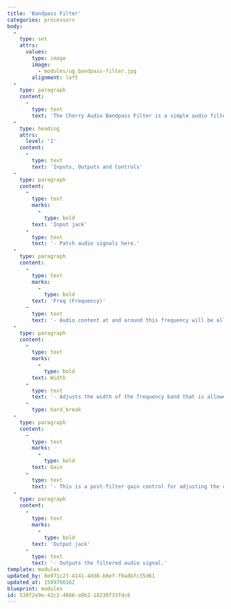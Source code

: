 ```yaml
---
title: 'Bandpass Filter'
categories: processors
body:
  -
    type: set
    attrs:
      values:
        type: image
        image:
          - modules/ug_bandpass-filter.jpg
        alignment: left
  -
    type: paragraph
    content:
      -
        type: text
        text: 'The Cherry Audio Bandpass Filter is a simple audio filter which allows frequency content at and around a specified frequency to pass through the filter while attenuating the signal above and below it. The width of the frequency band can be adjusted from quite wide to extremely narrow making this a tremendously versatile bandpass filter.'
  -
    type: heading
    attrs:
      level: '2'
    content:
      -
        type: text
        text: 'Inputs, Outputs and Controls'
  -
    type: paragraph
    content:
      -
        type: text
        marks:
          -
            type: bold
        text: 'Input jack'
      -
        type: text
        text: '- Patch audio signals here.'
  -
    type: paragraph
    content:
      -
        type: text
        marks:
          -
            type: bold
        text: 'Freq (Frequency)'
      -
        type: text
        text: '- Audio content at and around this frequency will be allowed to pass through the filter.'
  -
    type: paragraph
    content:
      -
        type: text
        marks:
          -
            type: bold
        text: Width
      -
        type: text
        text: '- Adjusts the width of the frequency band that is allowed to pass through the filter.'
      -
        type: hard_break
  -
    type: paragraph
    content:
      -
        type: text
        marks:
          -
            type: bold
        text: Gain
      -
        type: text
        text: '- This is a post-filter gain control for adjusting the output volume of the filter.'
  -
    type: paragraph
    content:
      -
        type: text
        marks:
          -
            type: bold
        text: 'Output jack'
      -
        type: text
        text: '- Outputs the filtered audio signal.'
template: modules
updated_by: 8e971c27-4141-4dd8-b8ef-f0a8bfc35d61
updated_at: 1589766162
blueprint: modules
id: 538f2e9e-42c2-4866-a9b2-18230f33fdc6
---
```

